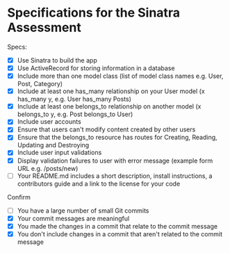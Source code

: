 # Specifications for the Sinatra Assessment

Specs:
- [x] Use Sinatra to build the app
- [x] Use ActiveRecord for storing information in a database
- [x] Include more than one model class (list of model class names e.g. User, Post, Category)
- [x] Include at least one has_many relationship on your User model (x has_many y, e.g. User has_many Posts)
- [x] Include at least one belongs_to relationship on another model (x belongs_to y, e.g. Post belongs_to User)
- [x] Include user accounts
- [x] Ensure that users can't modify content created by other users
- [x] Ensure that the belongs_to resource has routes for Creating, Reading, Updating and Destroying
- [x] Include user input validations
- [x] Display validation failures to user with error message (example form URL e.g. /posts/new)
- [ ] Your README.md includes a short description, install instructions, a contributors guide and a link to the license for your code

Confirm
- [ ] You have a large number of small Git commits
- [x] Your commit messages are meaningful
- [x] You made the changes in a commit that relate to the commit message
- [x] You don't include changes in a commit that aren't related to the commit message